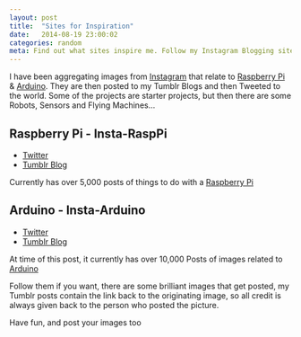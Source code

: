 ```yaml
---
layout: post
title:  "Sites for Inspiration"
date:   2014-08-19 23:00:02
categories: random
meta: Find out what sites inspire me. Follow my Instagram Blogging sites, that display interesting projects from the worlds of Raspberry Pi and Arduino
---
```


I have been aggregating images from [Instagram][3] that relate to [Raspberry Pi][1] & [Arduino][2]. They are then posted to my Tumblr Blogs and then Tweeted to the world. Some of the projects are starter projects, but then there are some Robots, Sensors and Flying Machines...

## Raspberry Pi - Insta-RaspPi

+ [Twitter][4]
+ [Tumblr Blog][5] 

Currently has over 5,000 posts of things to do with a [Raspberry Pi][1]


## Arduino - Insta-Arduino

+ [Twitter][6]
+ [Tumblr Blog][7]

At time of this post, it currently has over 10,000 Posts of images related to [Arduino][2]

Follow them if you want, there are some brilliant images that get posted, my Tumblr posts contain the link back to the originating image, so all credit is always given back to the person who posted the picture.

Have fun, and post your images too



[1]: http://www.raspberrypi.org/
[2]: http://arduino.cc/
[3]: http://www.instagram.com
[4]: https://twitter.com/Insta_RaspPi
[5]: http://insta-rasppi.tumblr.com/
[6]: https://twitter.com/Insta_Arduino
[7]: http://insta-arduino.tumblr.com/
